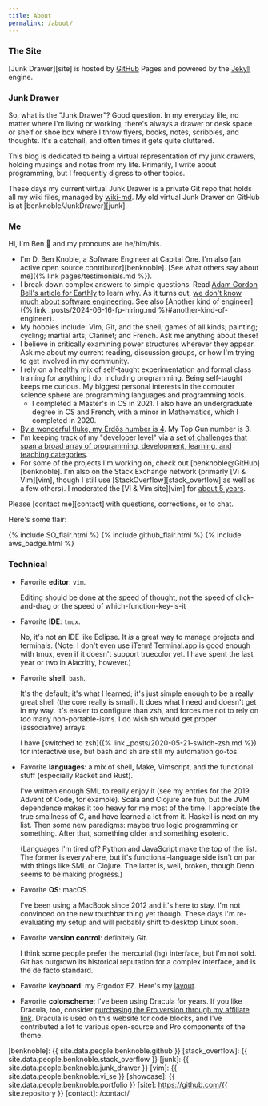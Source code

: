 ```yaml
---
title: About
permalink: /about/
---
```

### The Site

[Junk Drawer][site] is hosted by [GitHub][github] Pages and powered by the
[Jekyll][jekyll] engine.

### Junk Drawer

So, what is the "Junk Drawer"? Good question. In my everyday life, no matter
where I'm living or working, there's always a drawer or desk space or shelf or
shoe box where I throw flyers, books, notes, scribbles, and thoughts. It's a
catchall, and often times it gets quite cluttered.

This blog is dedicated to being a virtual representation of my junk drawers,
holding musings and notes from my life. Primarily, I write about programming,
but I frequently digress to other topics.

These days my current virtual Junk Drawer is a private Git repo that holds all
my wiki files, managed by [wiki-md](https://github.com/benknoble/wiki-md). My
old virtual Junk Drawer on GitHub is at [benknoble/JunkDrawer][junk].

### Me

Hi, I'm Ben :wave: and my pronouns are he/him/his.

- I'm D. Ben Knoble, a Software Engineer at Capital One. I'm also [an active
  open source contributor][benknoble]. [See what others say about me]({% link
  pages/testimonials.md %}).
- I break down complex answers to simple questions. Read [Adam Gordon Bell's
  article for Earthly](https://earthly.dev/blog/thought-leaders/) to learn why.
  As it turns out, [we don't know much about software
  engineering](https://www.hillelwayne.com/talks/ese/). See also [Another kind
  of engineer]({% link _posts/2024-06-16-fp-hiring.md %}#another-kind-of-engineer).
- My hobbies include: Vim, Git, and the shell; games of all kinds; painting;
  cycling; martial arts; Clarinet; and French. Ask me anything about these!
- I believe in critically examining power structures wherever they appear. Ask
  me about my current reading, discussion groups, or how I'm trying to get
  involved in my community.
- I rely on a healthy mix of self-taught experimentation and formal class
  training for anything I do, including programming. Being self-taught keeps me
  curious. My biggest personal interests in the computer science sphere are
  programming languages and programming tools.
    - I completed a Master's in CS in 2021. I also have an undergraduate degree
      in CS and French, with a minor in Mathematics, which I completed in 2020.
- [By a wonderful fluke, my Erdős number is 4](https://sites.google.com/site/dicksites/). My Top Gun number is 3.
- I'm keeping track of my "developer level" via a [set of challenges that span a
  broad array of programming, development, learning, and teaching
  categories](https://benknoble.github.io/level-up/).
- For some of the projects I'm working on, check out
  [benknoble@GitHub][benknoble]. I'm also on the Stack Exchange network
  (primarly [Vi & Vim][vim], though I still use [StackOverflow][stack_overflow] as
  well as a few others). I moderated the [Vi & Vim site][vim] for [about 5
  years](https://vi.meta.stackexchange.com/q/1671/10604).

Please [contact me][contact] with questions, corrections, or to chat.

Here's some flair:

{% include SO_flair.html %}
{% include github_flair.html %}
{% include aws_badge.html %}

### Technical

- Favorite __editor__: `vim`.

    Editing should be done at the speed of thought, not the speed of
    click-and-drag or the speed of which-function-key-is-it

- Favorite __IDE__: `tmux`.

    No, it's not an IDE like Eclipse. It *is* a great way to manage projects and
    terminals. (Note: I don't even use iTerm! Terminal.app is good enough with
    tmux, even if it doesn't support truecolor yet. I have spent the last year
    or two in Alacritty, however.)

- Favorite __shell__: `bash`.

    It's the default; it's what I learned; it's just simple enough to be a
    really great shell (the core really is small). It does what I need and
    doesn't get in my way. It's easier to configure than zsh, and forces me not
    to rely on *too* many non-portable-isms. I do wish sh would get proper
    (associative) arrays.

    I have [switched to zsh]({% link _posts/2020-05-21-switch-zsh.md %}) for
    interactive use, but bash and sh are still my automation go-tos.

- Favorite __languages__: a mix of shell, Make, Vimscript, and the
functional stuff (especially Racket and Rust).

    I've written enough SML to really enjoy it (see my entries for the 2019
    Advent of Code, for example). Scala and Clojure are fun, but the JVM
    dependence makes it too heavy for me most of the time. I appreciate the true
    smallness of C, and have learned a lot from it. Haskell is next on my list.
    Then some new paradigms: maybe true logic programming or something. After
    that, something older and something esoteric.

    (Languages I'm tired of? Python and JavaScript make the top of the list. The
    former is everywhere, but it's functional-language side isn't on par with
    things like SML or Clojure. The latter is, well, broken, though Deno seems
    to be making progress.)

- Favorite __OS__: macOS.

    I've been using a MacBook since 2012 and it's here to stay. I'm not
    convinced on the new touchbar thing yet though. These days I'm re-evaluating
    my setup and will probably shift to desktop Linux soon.

- Favorite __version control__: definitely Git.

    I think some people prefer the mercurial (hg) interface, but I'm not sold.
    Git has outgrown its historical reputation for a complex interface, and is
    the de facto standard.

- Favorite **keyboard**: my Ergodox EZ. Here's my
  [layout](https://configure.zsa.io/ergodox-ez/layouts/BNalB/latest/0).

- Favorite __colorscheme__: I've been using Dracula for years. If you like
  Dracula, too, consider [purchasing the Pro version through my affiliate
  link](https://gumroad.com/a/968545299/tPfIDt). Dracula is used on this website
  for code blocks, and I've contributed a lot to various open-source and Pro
  components of the theme.

<!-- Links -->
[github]: https://github.com/
[jekyll]: http://jekyllrb.com
[benknoble]: {{ site.data.people.benknoble.github }}
[stack_overflow]: {{ site.data.people.benknoble.stack_overflow }}
[junk]: {{ site.data.people.benknoble.junk_drawer }}
[vim]: {{ site.data.people.benknoble.vi_se }}
[showcase]: {{ site.data.people.benknoble.portfolio }}
[site]: https://github.com/{{ site.repository }}
[contact]: /contact/
